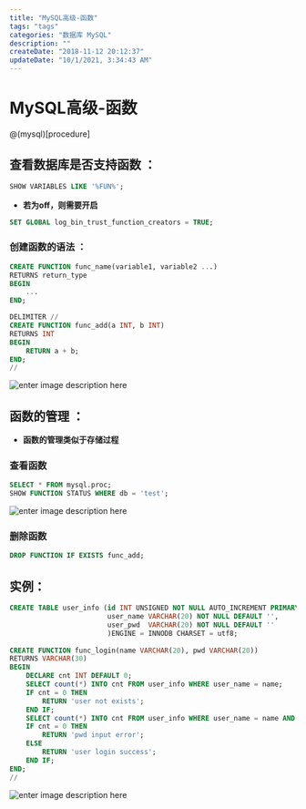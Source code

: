 ```yaml
---
title: "MySQL高级-函数"
tags: "tags"
categories: "数据库 MySQL"
description: ""
createDate: "2018-11-12 20:12:37"
updateDate: "10/1/2021, 3:34:43 AM"
---
```


# MySQL高级-函数

@(mysql)[procedure]

## **查看数据库是否支持函数** ：
``` SQL
SHOW VARIABLES LIKE '%FUN%';
```
- **若为off，则需要开启**
``` SQL
SET GLOBAL log_bin_trust_function_creators = TRUE;
```

### **创建函数的语法** ：
``` SQL
CREATE FUNCTION func_name(variable1, variable2 ...)
RETURNS return_type
BEGIN
	...
END;

DELIMITER //
CREATE FUNCTION func_add(a INT, b INT)
RETURNS INT
BEGIN
	RETURN a + b;
END;
//
```
![enter image description here](http://hellomrrs-imgs.oss-cn-shanghai.aliyuncs.com/18-11-12/68702030.jpg)

##  **函数的管理** ：
- **函数的管理类似于存储过程**
### **查看函数**
``` SQL
SELECT * FROM mysql.proc;
SHOW FUNCTION STATUS WHERE db = 'test';
```
![enter image description here](http://hellomrrs-imgs.oss-cn-shanghai.aliyuncs.com/18-11-12/68702030.jpg)
### **删除函数**
``` SQL
DROP FUNCTION IF EXISTS func_add;
```
## 实例：

``` SQL
CREATE TABLE user_info (id INT UNSIGNED NOT NULL AUTO_INCREMENT PRIMARY KEY,
						user_name VARCHAR(20) NOT NULL DEFAULT '',
						user_pwd  VARCHAR(20) NOT NULL DEFAULT ''
						)ENGINE = INNODB CHARSET = utf8;
						 
CREATE FUNCTION func_login(name VARCHAR(20), pwd VARCHAR(20))
RETURNS VARCHAR(30)
BEGIN
	DECLARE cnt INT DEFAULT 0;
	SELECT count(*) INTO cnt FROM user_info WHERE user_name = name;
	IF cnt = 0 THEN
		RETURN 'user not exists';
	END IF;
	SELECT count(*) INTO cnt FROM user_info WHERE user_name = name AND user_pwd = pwd;
	IF cnt = 0 THEN
		RETURN 'pwd input error';
	ELSE
		RETURN 'user login success';
	END IF;
END;
//
``` 
![enter image description here](http://hellomrrs-imgs.oss-cn-shanghai.aliyuncs.com/18-11-12/35546849.jpg)

